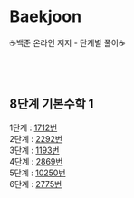 # Baekjoon

:coffee:백준 온라인 저지 - 단계별 풀이:coffee:

<br/><br/>

## 8단계 기본수학 1

1단계 : [1712번](https://github.com/jarammm/Beakjoon/blob/main/%EB%B0%B1%EC%A4%80_1193%EB%B2%88.ipynb)<br/>
2단계 : [2292번](https://github.com/jarammm/Beakjoon/blob/main/%EB%B0%B1%EC%A4%80_1712%EB%B2%88.ipynb)<br/>
3단계 : [1193번](https://github.com/jarammm/Beakjoon/blob/main/%EB%B0%B1%EC%A4%80_2292%EB%B2%88.ipynb)<br/>
4단계 : [2869번](https://github.com/jarammm/Beakjoon/blob/main/%EB%B0%B1%EC%A4%80_2869%EB%B2%88.ipynb)<br/>
5단계 : [10250번](https://github.com/jarammm/Beakjoon/blob/main/%EB%B0%B1%EC%A4%80_10250%EB%B2%88.ipynb)<br/>
6단계 : [2775번](https://github.com/jarammm/Baekjoon/blob/main/%EB%B0%B1%EC%A4%80_2775%EB%B2%88.ipynb)<br/>
